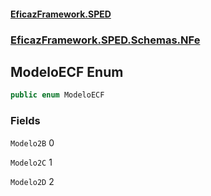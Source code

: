 #### [EficazFramework.SPED](EficazFrameworkSPED.md 'EficazFramework SPED')
### [EficazFramework.SPED.Schemas.NFe](EficazFramework.SPED.Schemas.NFe.md 'EficazFramework.SPED.Schemas.NFe')

## ModeloECF Enum

```csharp
public enum ModeloECF
```
### Fields

<a name='EficazFramework.SPED.Schemas.NFe.ModeloECF.Modelo2B'></a>

`Modelo2B` 0

<a name='EficazFramework.SPED.Schemas.NFe.ModeloECF.Modelo2C'></a>

`Modelo2C` 1

<a name='EficazFramework.SPED.Schemas.NFe.ModeloECF.Modelo2D'></a>

`Modelo2D` 2